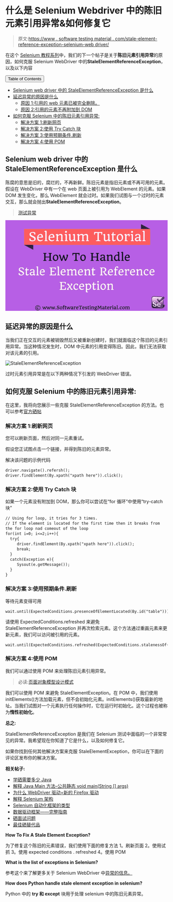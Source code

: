 # 什么是 Selenium Webdriver 中的陈旧元素引用异常&如何修复它

> 原文:[https://www . software testing material . com/stale-element-reference-exception-selenium-web driver/](https://www.softwaretestingmaterial.com/stale-element-reference-exception-selenium-webdriver/)

在这个 [Selenium 教程系列](https://www.softwaretestingmaterial.com/selenium-tutorial/)中，我们的下一个帖子是关于**陈旧元素引用异常**的原因，如何克服 Selenium WebDriver 中的**StaleElementReferenceException**，以及以下内容

<button class="kb-table-of-contents-title-btn kb-table-of-contents-toggle" aria-expanded="false" aria-label="Expand Table of Contents">Table of Contents</button>

*   [Selenium web driver 中的 StaleElementReferenceException 是什么](#what-is-staleelementreferenceexception-in-selenium-webdriver)
*   [延迟异常的原因是什么](#Causes-of-Stale-Element-Reference-Exception)
    *   [原因 1:引用的 web 元素已被完全删除。](#cause-1the-referenced-web-element-has-been-deleted-completely)
    *   [原因 2:引用的元素不再附加到 DOM](#cause-2the-referenced-element-is-no-longer-attached-to-the-dom)
*   [如何克服 Selenium 中的陈旧元素引用异常:](#How-To-Overcome-Stale-Element-Reference-Exception-in-Selenium)
    *   [解决方案 1:刷新网页](#solution-1-refreshing-the-web-page)
    *   [解决方案 2:使用 Try Catch 块](#solution-2-using-try-catch-block)
    *   [解决方案 3:使用预期条件.刷新](#solution-3-using-expectedconditionsrefreshed)
    *   [解决方案 4:使用 POM](#solution-4-using-pom)



## **Selenium web driver 中的 StaleElementReferenceException 是什么**

陈腐的意思是旧的，腐烂的，不再新鲜。陈旧元素是指旧元素或不再可用的元素。假设在 WebDriver 中有一个在 web 页面上被引用为 WebElement 的元素。如果 DOM 发生变化，那么 WebElement 就会过时。如果我们试图与一个过时的元素交互，那么就会抛出**StaleElementReferenceException**。

> [测试异常](https://www.softwaretestingmaterial.com/testng-exception/)

![stale element reference exception](img/e1a6e1cace2ab1b0d8a637ca69e1e650.png)

## **延迟异常的原因是什么**

当我们正在交互的元素被销毁然后又被重新创建时，我们就面临这个陈旧的元素引用异常。当这种情况发生时，DOM 中元素的引用变得陈旧。因此，我们无法获取对该元素的引用。

![StaleElementReferenceException](img/81605eb36a84ce0bcadeaee1c54995cf.png)

过时元素引用异常是在以下两种情况下引发的 WebDriver 错误。

## **如何克服 Selenium 中的陈旧元素引用异常:**

在这里，我将向您展示一些克服 StaleElementReferenceException 的方法。也可以参考[官方硒帖](http://docs.seleniumhq.org/exceptions/stale_element_reference.jsp)

### **解决方案 1:刷新网页**

您可以刷新页面，然后对同一元素重试。

假设您正试图点击一个链接，并得到陈旧的元素异常。

解决该问题的示例代码

```
driver.navigate().refersh();
driver.findElement(By.xpath("xpath here")).click();
```

### **解决方案 2:使用 Try Catch 块**

如果一个元素没有附加到 DOM，那么你可以尝试在“for 循环”中使用“try-catch 块”

```
// Using for loop, it tries for 3 times. 
// If the element is located for the first time then it breaks from the for loop nad comeout of the loop
for(int i=0; i<=2;i++){
  try{
     driver.findElement(By.xpath("xpath here")).click();
     break;
  }
  catch(Exception e){
     Sysout(e.getMessage());
  }
}
```

### **解决方案 3:使用预期条件.刷新**

等待元素变得可用

```
wait.until(ExpectedConditions.presenceOfElementLocated(By.id("table")));
```

请使用 ExpectedConditions.refreshed 来避免 StaleElementReferenceException 并再次检索元素。这个方法通过重画元素来更新元素，我们可以访问被引用的元素。

```
wait.until(ExpectedConditions.refreshed(ExpectedConditions.stalenessOf("table")));
```

### **解决方案 4:使用 POM**

我们可以通过使用 POM 来处理陈旧元素引用异常。

> 必读:[页面对象模型设计模式](https://www.softwaretestingmaterial.com/page-object-model/)

我们可以使用 POM 来避免 StaleElementException。在 POM 中，我们使用 initElements()方法加载元素，但不会初始化元素。initElements()获取最新的地址。当我们试图对一个元素执行任何操作时，它在运行时初始化。这个过程也被称为**惰性初始化**。

**总之:**

StaleElementReferenceException 是我们在 Selenium 测试中面临的一个非常常见的异常。我希望现在你知道了它是什么，以及如何修复它。

如果你找到任何其他解决方案来克服 StaleElementException，你可以在下面的评论区发布你的解决方案。

**相关帖子:**

*   [学硒需要多少 Java](https://www.softwaretestingmaterial.com/how-much-java-is-required-for-selenium/)
*   [解释 Java Main 方法–公共静态 void main(String [] args)](https://www.softwaretestingmaterial.com/java-main-method/)
*   [为什么 WebDriver 驱动=新的 Firefox 驱动](https://www.softwaretestingmaterial.com/webdriver-driver-new-firefoxdriver/)
*   [解释 Selenium 架构](https://www.softwaretestingmaterial.com/selenium-webdriver-architecture/)
*   [Selenium 自动化框架的类型](https://www.softwaretestingmaterial.com/types-test-automation-frameworks/)
*   [数据驱动框架——完整指南](https://www.softwaretestingmaterial.com/data-driven-framework-selenium-webdriver/)
*   [硒面试问题](https://www.softwaretestingmaterial.com/selenium-interview-questions/)
*   [最佳硒替代品](https://www.softwaretestingmaterial.com/best-selenium-alternatives/)

**How To Fix A Stale Element Exception?**

为了修复这个陈旧的元素错误，我们使用下面的修复方法
1。刷新页面
2。使用试抓
3。使用 expected conditions . refreshed
4。使用 POM

**What is the list of exceptions in Selenium?**

参考这个来了解更多关于 Selenium WebDriver 中[异常的信息。](https://www.softwaretestingmaterial.com/the-common-selenium-exceptions-cheat-sheet-exceptions-in-selenium/)

**How does Python handle stale element exception in selenium?**

Python 中的 **try 和 except** 块用于处理 selenium 中的陈旧元素异常。
